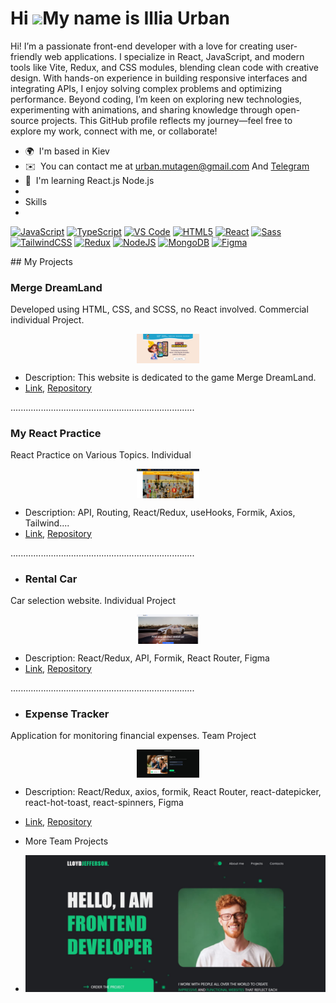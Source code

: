Hi ![](https://user-images.githubusercontent.com/18350557/176309783-0785949b-9127-417c-8b55-ab5a4333674e.gif)My name is Illia Urban
===================================================================================================================================

Hi! I’m a passionate front-end developer with a love for creating user-friendly web applications. I specialize in React, JavaScript, and modern tools like Vite, Redux, and CSS modules, blending clean code with creative design. With hands-on experience in building responsive interfaces and integrating APIs, I enjoy solving complex problems and optimizing performance. Beyond coding, I’m keen on exploring new technologies, experimenting with animations, and sharing knowledge through open-source projects. This GitHub profile reflects my journey—feel free to explore my work, connect with me, or collaborate!

*   🌍  I'm based in Kiev
*   ✉️  You can contact me at [urban.mutagen@gmail.com](mailto:urban.mutagen@gmail.com )     And [Telegram](https://t.me/urbanIllia)
*   🧠  I'm learning React.js Node.js
*   
*   Skills
*   
<p align="left">
<a href="https://developer.mozilla.org/en-US/docs/Web/JavaScript" target="_blank" rel="noreferrer"><img src="https://raw.githubusercontent.com/danielcranney/readme-generator/main/public/icons/skills/javascript-colored.svg" width="36" height="36" alt="JavaScript" title="JavaScript"/></a>  <a href="https://www.typescriptlang.org/" target="_blank" rel="noreferrer"><img src="https://raw.githubusercontent.com/danielcranney/readme-generator/main/public/icons/skills/typescript-colored.svg" width="36" height="36" alt="TypeScript" title="TypeScript"/></a>  <a href="https://code.visualstudio.com/" target="_blank" rel="noreferrer"><img src="https://raw.githubusercontent.com/danielcranney/readme-generator/main/public/icons/skills/visualstudiocode-colored.svg" width="36" height="36" alt="VS Code" title="VS Code"/></a>  <a href="https://developer.mozilla.org/en-US/docs/Glossary/HTML5" target="_blank" rel="noreferrer"><img src="https://raw.githubusercontent.com/danielcranney/readme-generator/main/public/icons/skills/html5-colored.svg" width="36" height="36" alt="HTML5" title="HTML5"/></a>  <a href="https://reactjs.org/" target="_blank" rel="noreferrer"><img src="https://raw.githubusercontent.com/danielcranney/readme-generator/main/public/icons/skills/react-colored.svg" width="36" height="36" alt="React" title="React"/></a>  <a href="https://sass-lang.com/" target="_blank" rel="noreferrer"><img src="https://raw.githubusercontent.com/danielcranney/readme-generator/main/public/icons/skills/sass-colored.svg" width="36" height="36" alt="Sass" title="Sass"/></a>  <a href="https://tailwindcss.com/" target="_blank" rel="noreferrer"><img src="https://raw.githubusercontent.com/danielcranney/readme-generator/main/public/icons/skills/tailwindcss-colored.svg" width="36" height="36" alt="TailwindCSS" title="TailwindCSS"/></a>  <a href="https://redux.js.org/" target="_blank" rel="noreferrer"><img src="https://raw.githubusercontent.com/danielcranney/readme-generator/main/public/icons/skills/redux-colored.svg" width="36" height="36" alt="Redux" title="Redux"/></a>  <a href="https://nodejs.org/en/" target="_blank" rel="noreferrer"><img src="https://raw.githubusercontent.com/danielcranney/readme-generator/main/public/icons/skills/nodejs-colored.svg" width="36" height="36" alt="NodeJS" title="NodeJS"/></a>  <a href="https://www.mongodb.com/" target="_blank" rel="noreferrer"><img src="https://raw.githubusercontent.com/danielcranney/readme-generator/main/public/icons/skills/mongodb-colored.svg" width="36" height="36" alt="MongoDB" title="MongoDB"/></a>  <a href="https://www.figma.com/" target="_blank" rel="noreferrer"><img src="https://raw.githubusercontent.com/danielcranney/readme-generator/main/public/icons/skills/figma-colored.svg" width="36" height="36" alt="Figma" title="Figma"/></a>
                    </p>
## My Projects

### Merge DreamLand
Developed using HTML, CSS, and SCSS, no React involved. Commercial individual Project.

<img src="DreamLand.jpg" alt="Project 1 Screenshot" style="width: 20%; height: auto; display: block; margin: 0 auto;" />

- Description: This website is dedicated to the game Merge DreamLand.
- [Link](https://glowwinnerstar.com/), [Repository](https://urbanillia.github.io/project2/)
 
.........................................................................
### My React Practice
React Practice on Various Topics. Individual

<img src="MyPractice.jpg" alt="Project 1 Screenshot" style="width: 20%; height: auto; display: block; margin: 0 auto;" />

- Description: API, Routing, React/Redux, useHooks, Formik, Axios, Tailwind....
- [Link](https://react-dz-1.vercel.app/), [Repository](https://github.com/UrbanIllia/react-practice)

.........................................................................
- ### Rental Car
Car selection website. Individual Project

<img src="RentaCar.jpg" alt="Project 1 Screenshot" style="width: 20%; height: auto; display: block; margin: 0 auto;" />

- Description:  React/Redux, API, Formik, React Router, Figma 
- [Link](https://rental-car-alpha-ten.vercel.app), [Repository](https://github.com/UrbanIllia/RentalCar)
 
 .........................................................................
 - ### Expense Tracker
Application for monitoring financial expenses. Team Project

<img src="ExpenseTracker.jpg" alt="Project 1 Screenshot" style="width: 20%; height: auto; display: block; margin: 0 auto;" />

- Description: React/Redux, axios, formik, React Router, react-datepicker, react-hot-toast, react-spinners, Figma 
- [Link](https://dev-nest-lovat.vercel.app/), [Repository](https://github.com/llDeRuNll/DevNest)

- More Team Projects
- [![Lloyd Jefferson](Jefferson.jpg)](https://lika060.github.io/BugBusters-project/)
<!---
UrbanIllia/UrbanIllia is a ✨ special ✨ repository because its `README.md` (this file) appears on your GitHub profile.
You can click the Preview link to take a look at your changes.
--->
